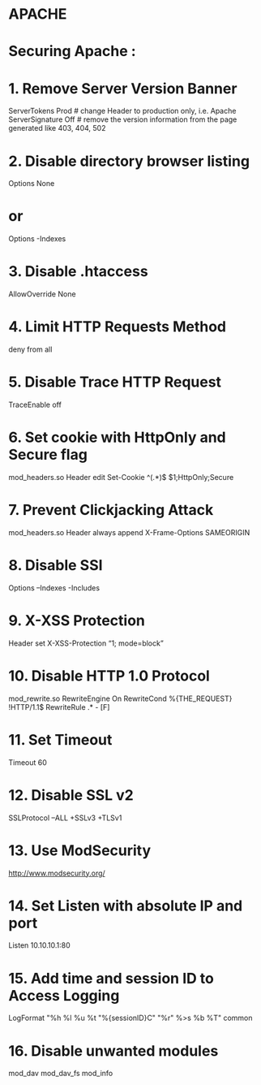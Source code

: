 APACHE
======

# Securing Apache :

# 1. Remove Server Version Banner

ServerTokens Prod # change Header to production only, i.e. Apache
ServerSignature Off # remove the version information from the page generated like 403, 404, 502

# 2. Disable directory browser listing

Options None
# or
Options -Indexes

# 3. Disable .htaccess

AllowOverride None

# 4. Limit HTTP Requests Method

<LimitExcept GET POST HEAD>
deny from all
</LimitExcept>

# 5. Disable Trace HTTP Request

TraceEnable off

# 6. Set cookie with HttpOnly and Secure flag

mod_headers.so
Header edit Set-Cookie ^(.*)$ $1;HttpOnly;Secure

# 7. Prevent Clickjacking Attack

mod_headers.so
Header always append X-Frame-Options SAMEORIGIN

# 8. Disable SSI

Options –Indexes -Includes

# 9. X-XSS Protection

Header set X-XSS-Protection “1; mode=block”

# 10. Disable HTTP 1.0 Protocol

mod_rewrite.so
RewriteEngine On
RewriteCond %{THE_REQUEST} !HTTP/1\.1$
RewriteRule .* - [F]

# 11. Set Timeout

Timeout 60

# 12. Disable SSL v2

SSLProtocol –ALL +SSLv3 +TLSv1

# 13. Use ModSecurity

http://www.modsecurity.org/

# 14. Set Listen with absolute IP and port

Listen 10.10.10.1:80

# 15. Add time and session ID to Access Logging

LogFormat "%h %l %u %t \"%{sessionID}C\" \"%r\" %>s %b %T" common

# 16. Disable unwanted modules

mod_dav
mod_dav_fs
mod_info
